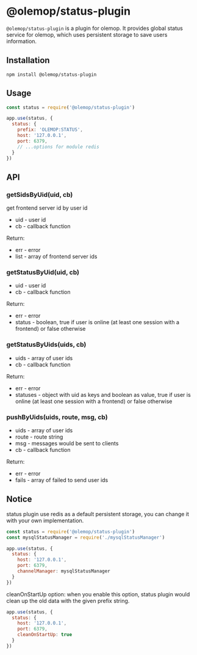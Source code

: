 # @olemop/status-plugin

`@olemop/status-plugin` is a plugin for olemop. It provides global status service for olemop, which uses persistent storage to save users information.

## Installation

```
npm install @olemop/status-plugin
```

## Usage

``` javascript
const status = require('@olemop/status-plugin')

app.use(status, {
  status: {
    prefix: 'OLEMOP:STATUS',
    host: '127.0.0.1',
    port: 6379,
    // ...options for module redis
  }
})
```

## API

### getSidsByUid(uid, cb)

get frontend server id by user id

- uid - user id
- cb - callback function

Return:

- err - error
- list - array of frontend server ids

### getStatusByUid(uid, cb)

- uid - user id
- cb - callback function

Return:

- err - error
- status - boolean, true if user is online (at least one session with a frontend) or false otherwise

### getStatusByUids(uids, cb)

- uids - array of user ids
- cb - callback function

Return:

- err - error
- statuses - object with uid as keys and boolean as value, true if user is online (at least one session with a frontend) or false otherwise

### pushByUids(uids, route, msg, cb)

- uids - array of user ids
- route - route string
- msg - messages would be sent to clients
- cb - callback function

Return:

- err - error
- fails - array of failed to send user ids

## Notice

status plugin use redis as a default persistent storage, you can change it with your own implementation. 

``` javascript
const status = require('@olemop/status-plugin')
const mysqlStatusManager = require('./mysqlStatusManager')

app.use(status, {
  status: {
    host: '127.0.0.1',
    port: 6379,
    channelManager: mysqlStatusManager
  }
})
```

cleanOnStartUp option: when you enable this option, status plugin would clean up the old data with the given prefix string.

``` javascript
app.use(status, {
  status: {
    host: '127.0.0.1',
    port: 6379,
    cleanOnStartUp: true
  }
})
```
